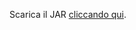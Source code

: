 Scarica il JAR [cliccando qui](https://bitbucket.org/riccardograziosi/gestionale-verifiche/downloads/Gestionale%20Verifiche.jar).